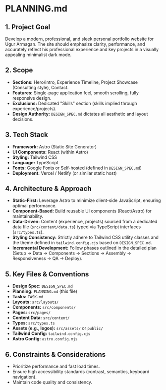# PLANNING.md

## 1. Project Goal

Develop a modern, professional, and sleek personal portfolio website for Ugur Armagan. The site should emphasize clarity, performance, and accurately reflect his professional experience and key projects in a visually appealing minimalist dark mode.

## 2. Scope

- **Sections:** Hero/Intro, Experience Timeline, Project Showcase (Consulting style), Contact.
- **Features:** Single-page application feel, smooth scrolling, fully responsive design.
- **Exclusions:** Dedicated "Skills" section (skills implied through experience/projects).
- **Design Authority:** `DESIGN_SPEC.md` dictates all aesthetic and layout decisions.

## 3. Tech Stack

- **Framework:** Astro (Static Site Generator)
- **UI Components:** React (within Astro)
- **Styling:** Tailwind CSS
- **Language:** TypeScript
- **Fonts:** Google Fonts or Self-hosted (defined in `DESIGN_SPEC.md`)
- **Deployment:** Vercel / Netlify (or similar static host)

## 4. Architecture & Approach

- **Static-First:** Leverage Astro to minimize client-side JavaScript, ensuring optimal performance.
- **Component-Based:** Build reusable UI components (React/Astro) for maintainability.
- **Data-Driven:** Content (experience, projects) sourced from a dedicated data file (`src/content/data.ts`) typed via TypeScript interfaces (`src/types.ts`).
- **Styling Consistency:** Strictly adhere to Tailwind CSS utility classes and the theme defined in `tailwind.config.cjs` based on `DESIGN_SPEC.md`.
- **Incremental Development:** Follow phases outlined in the detailed plan (Setup -> Data -> Components -> Sections -> Assembly -> Responsiveness -> QA -> Deploy).

## 5. Key Files & Conventions

- **Design Spec:** `DESIGN_SPEC.md`
- **Planning:** `PLANNING.md` (this file)
- **Tasks:** `TASK.md`
- **Layouts:** `src/layouts/`
- **Components:** `src/components/`
- **Pages:** `src/pages/`
- **Content Data:** `src/content/`
- **Types:** `src/types.ts`
- **Assets (e.g., logos):** `src/assets/` or `public/`
- **Tailwind Config:** `tailwind.config.cjs`
- **Astro Config:** `astro.config.mjs`

## 6. Constraints & Considerations

- Prioritize performance and fast load times.
- Ensure high accessibility standards (contrast, semantics, keyboard navigation).
- Maintain code quality and consistency.
